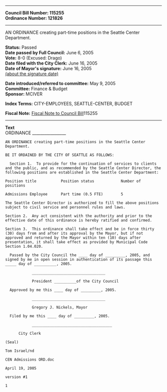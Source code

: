 * * * * *  
  
**Council Bill Number: [](#h0)[](#h2)115255**   
**Ordinance Number: 121826**  
  
* * * * *  
  
AN ORDINANCE creating part-time positions in the Seattle Center Department.  
  
**Status:** Passed   
**Date passed by Full Council:** June 6, 2005   
**Vote:** 8-0 (Excused: Drago)   
**Date filed with the City Clerk:** June 16, 2005   
**Date of Mayor's signature:** June 16, 2005   
[(about the signature date)](/~public/approvaldate.htm)   
  
  
**Date introduced/referred to committee:** May 9, 2005   
**Committee:** Finance & Budget   
**Sponsor:** MCIVER   
  
**Index Terms:** CITY-EMPLOYEES, SEATTLE-CENTER, BUDGET  
  
**Fiscal Note:** [Fiscal Note to Council Bill](http://clerk.seattle.gov/~public/fnote/115255.htm)[](#h1)[](#h3)115255  
  
* * * * *  
  
**Text**  
    ORDINANCE _________________  
  
    AN ORDINANCE creating part-time positions in the Seattle Center  
    Department.  
  
    BE IT ORDAINED BY THE CITY OF SEATTLE AS FOLLOWS:  
  
      Section 1.  To provide for the continuation of services to clients  
    and the public, and as recommended by the Seattle Center Director, the  
    following positions are established in the Seattle Center Department:  
  
    Position title           Position status            Number of positions  
  
    Admissions Employee      Part time (0.5 FTE)        5  
  
    The Seattle Center Director is authorized to fill the above positions  
    subject to civil service and personnel rules and laws.  
  
    Section 2.  Any act consistent with the authority and prior to the  
    effective date of this ordinance is hereby ratified and confirmed.  
  
    Section 3.  This ordinance shall take effect and be in force thirty  
    (30) days from and after its approval by the Mayor, but if not  
    approved and returned by the Mayor within ten (10) days after  
    presentation, it shall take effect as provided by Municipal Code  
    Section 1.04.020.  
  
      Passed by the City Council the ____ day of _________, 2005, and  
    signed by me in open session in authentication of its passage this  
    _____ day of __________, 2005.  
  
                _________________________________  
  
                President __________of the City Council  
  
      Approved by me this ____ day of _________, 2005.  
  
                _________________________________  
  
                Gregory J. Nickels, Mayor  
  
      Filed by me this ____ day of _________, 2005.  
  
                ____________________________________  
  
          City Clerk  
  
    (Seal)  
  
    Tom Israel/nd  
  
    CEN Admissions ORD.doc  
  
    April 19, 2005  
  
    version #1  
  
    1  
